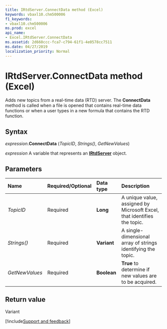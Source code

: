 ```yaml
---
title: IRtdServer.ConnectData method (Excel)
keywords: vbaxl10.chm500006
f1_keywords:
- vbaxl10.chm500006
ms.prod: excel
api_name:
- Excel.IRtdServer.ConnectData
ms.assetid: 2d660ccc-fca7-c794-61f1-4e0578cc7511
ms.date: 04/27/2019
localization_priority: Normal
---
```



# IRtdServer.ConnectData method (Excel)

Adds new topics from a real-time data (RTD) server. The **ConnectData** method is called when a file is opened that contains real-time data functions or when a user types in a new formula that contains the RTD function.


## Syntax

_expression_.**ConnectData** (_TopicID_, _Strings()_, _GetNewValues_)

_expression_ A variable that represents an **[IRtdServer](Excel.IRtdServer.md)** object.


## Parameters

|Name|Required/Optional|Data type|Description|
|:-----|:-----|:-----|:-----|
| _TopicID_|Required| **Long**| A unique value, assigned by Microsoft Excel, that identifies the topic.|
| _Strings()_|Required| **Variant**|A single-dimensional array of strings identifying the topic.|
| _GetNewValues_|Required| **Boolean**| **True** to determine if new values are to be acquired.|

## Return value

Variant




[!include[Support and feedback](~/includes/feedback-boilerplate.md)]